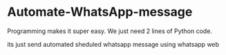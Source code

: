 # Automate-WhatsApp-message


Programming makes it super easy. We just need 2 lines of Python code.

its just send automated sheduled whatsapp message using whatsapp web 

